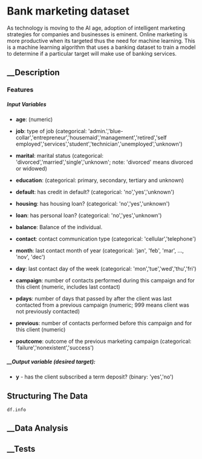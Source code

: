 # Bank marketing dataset
As technology is moving to the AI age, adoption of intelligent marketing strategies for companies and businesses is eminent. Online marketing is more productive when its targeted thus the need for machine learning. This is a machine learning algorithm that uses a banking dataset to train a model to determine if a particular target will make use of banking services.

## __Description
### Features
##### Input Variables
* __age__: (numeric)
* __job__: type of job (categorical: 'admin.','blue-collar','entrepreneur','housemaid','management','retired','self employed','services','student','technician','unemployed','unknown')
* __marital__: marital status (categorical: 'divorced','married','single','unknown'; note: 'divorced' means divorced or widowed)
* __education__: (categorical: primary, secondary, tertiary and unknown)
* __default__: has credit in default? (categorical: 'no','yes','unknown')
* __housing__: has housing loan? (categorical: 'no','yes','unknown')
* __loan__: has personal loan? (categorical: 'no','yes','unknown')
* __balance__: Balance of the individual.
* __contact__: contact communication type (categorical: 'cellular','telephone')
* __month__: last contact month of year (categorical: 'jan', 'feb', 'mar', ..., 'nov', 'dec')
* __day__: last contact day of the week (categorical: 'mon','tue','wed','thu','fri')

* __campaign__: number of contacts performed during this campaign and for this client (numeric, includes last contact)
* __pdays__: number of days that passed by after the client was last contacted from a previous campaign (numeric; 999 means client was not previously contacted)
* __previous__: number of contacts performed before this campaign and for this client (numeric)
* __poutcome__: outcome of the previous marketing campaign (categorical: 'failure','nonexistent','success')

##### __Output variable (desired target):
 - __y__ - has the client subscribed a term deposit? (binary: 'yes','no')

## __Structuring The Data__
`df.info`
## __Data Analysis

## __Tests
